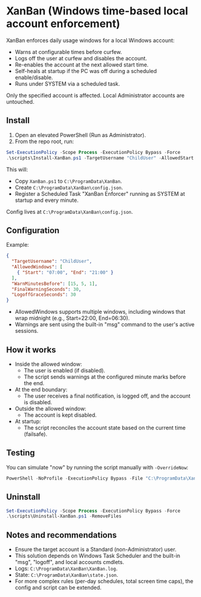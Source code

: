 # XanBan (Windows time-based local account enforcement)

XanBan enforces daily usage windows for a local Windows account:
- Warns at configurable times before curfew.
- Logs off the user at curfew and disables the account.
- Re-enables the account at the next allowed start time.
- Self-heals at startup if the PC was off during a scheduled enable/disable.
- Runs under SYSTEM via a scheduled task.

Only the specified account is affected. Local Administrator accounts are untouched.

## Install

1) Open an elevated PowerShell (Run as Administrator).
2) From the repo root, run:

```powershell
Set-ExecutionPolicy -Scope Process -ExecutionPolicy Bypass -Force
.\scripts\Install-XanBan.ps1 -TargetUsername "ChildUser" -AllowedStart "07:00" -AllowedEnd "21:00" -WarnMinutesBefore 15,5,1
```

This will:
- Copy `XanBan.ps1` to `C:\ProgramData\XanBan`.
- Create `C:\ProgramData\XanBan\config.json`.
- Register a Scheduled Task "XanBan Enforcer" running as SYSTEM at startup and every minute.

Config lives at `C:\ProgramData\XanBan\config.json`.

## Configuration

Example:
```json
{
  "TargetUsername": "ChildUser",
  "AllowedWindows": [
    { "Start": "07:00", "End": "21:00" }
  ],
  "WarnMinutesBefore": [15, 5, 1],
  "FinalWarningSeconds": 30,
  "LogoffGraceSeconds": 30
}
```

- AllowedWindows supports multiple windows, including windows that wrap midnight (e.g., Start=22:00, End=06:30).
- Warnings are sent using the built-in "msg" command to the user's active sessions.

## How it works

- Inside the allowed window:
  - The user is enabled (if disabled).
  - The script sends warnings at the configured minute marks before the end.
- At the end boundary:
  - The user receives a final notification, is logged off, and the account is disabled.
- Outside the allowed window:
  - The account is kept disabled.
- At startup:
  - The script reconciles the account state based on the current time (failsafe).

## Testing

You can simulate "now" by running the script manually with `-OverrideNow`:
```powershell
PowerShell -NoProfile -ExecutionPolicy Bypass -File "C:\ProgramData\XanBan\XanBan.ps1" -OverrideNow "2025-01-01T20:59:00"
```

## Uninstall

```powershell
Set-ExecutionPolicy -Scope Process -ExecutionPolicy Bypass -Force
.\scripts\Uninstall-XanBan.ps1 -RemoveFiles
```

## Notes and recommendations

- Ensure the target account is a Standard (non-Administrator) user.
- This solution depends on Windows Task Scheduler and the built-in "msg", "logoff", and local accounts cmdlets.
- Logs: `C:\ProgramData\XanBan\XanBan.log`.
- State: `C:\ProgramData\XanBan\state.json`.
- For more complex rules (per-day schedules, total screen time caps), the config and script can be extended.
